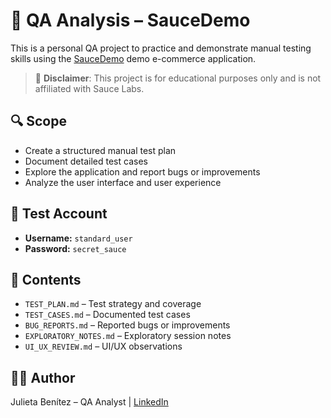 # 🧪 QA Analysis – SauceDemo

This is a personal QA project to practice and demonstrate manual testing skills using the [SauceDemo](https://www.saucedemo.com/) demo e-commerce application.

> 📌 **Disclaimer**: This project is for educational purposes only and is not affiliated with Sauce Labs.

## 🔍 Scope

- Create a structured manual test plan
- Document detailed test cases
- Explore the application and report bugs or improvements
- Analyze the user interface and user experience

## 🎯 Test Account

- **Username:** `standard_user`
- **Password:** `secret_sauce`

## 📂 Contents

- `TEST_PLAN.md` – Test strategy and coverage
- `TEST_CASES.md` – Documented test cases
- `BUG_REPORTS.md` – Reported bugs or improvements
- `EXPLORATORY_NOTES.md` – Exploratory session notes
- `UI_UX_REVIEW.md` – UI/UX observations


## 👩‍💻 Author

Julieta Benítez – QA Analyst | [LinkedIn](https://www.linkedin.com/in/julieta-jazmin-benitez-2751b6137/)
